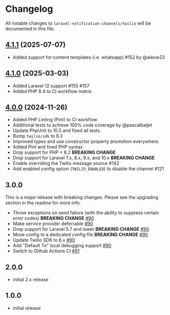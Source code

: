 # Changelog

All notable changes to `laravel-notification-channels/twilio` will be documented in this file.

## [4.1.1](https://github.com/laravel-notification-channels/twilio/releases/tag/4.1.1) (2025-07-07)

- Added support for content templates (i.e. whatsapp) #152 by @alexw23

## [4.1.0](https://github.com/laravel-notification-channels/twilio/releases/tag/4.1.0) (2025-03-03)

- Added Laravel 12 support #155 #157
- Added PHP 8.4 to CI workflow matrix

## [4.0.0](https://github.com/laravel-notification-channels/twilio/releases/tag/4.0.0) (2024-11-26)

- Added PHP Linting (Pint) to CI workflow
- Additional tests to achieve 100% code coverage by @pascalbaljet
- Update PhpUnit to 10.5 and fixed all tests.
- Bump `twilio/sdk` to 8.3
- Improved types and use constructor property promotion everywhere.
- Added Pint and fixed PHP syntax.
- Drop support for PHP < 8.2 **BREAKING CHANGE**
- Drop support for Laravel 7.x, 8.x, 9.x, and 10.x **BREAKING CHANGE**
- Enable overriding the Twilio message source #142
- Add enabled config option (`TWILIO_ENABLED`) to disable the channel #121

## 3.0.0

This is a major release with breaking changes. Please see the upgrading section in the readme for more info.

- Throw exceptions on send failure (with the ability to suppress certain error codes) **BREAKING CHANGE** [#90](https://github.com/laravel-notification-channels/twilio/pull/90)
- Make service provider deferrable [#90](https://github.com/laravel-notification-channels/twilio/pull/90)
- Drop support for Laravel 5.7 and lower **BREAKING CHANGE** [#90](https://github.com/laravel-notification-channels/twilio/pull/90)
- Move config to a dedicated config file **BREAKING CHANGE** [#90](https://github.com/laravel-notification-channels/twilio/pull/90)
- Update Twilio SDK to 6.x [#90](https://github.com/laravel-notification-channels/twilio/pull/90)
- Add "Default To" local debugging support [#90](https://github.com/laravel-notification-channels/twilio/pull/90)
- Switch to Github Actions CI [#91](https://github.com/laravel-notification-channels/twilio/pull/91)

## 2.0.0

- initial 2.x release

## 1.0.0

- initial release
